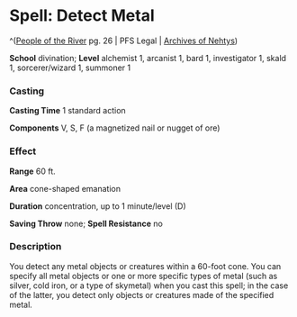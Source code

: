 # Spell: Detect Metal

^([People of the River][ss-detect-metal] pg. 26 | PFS Legal | [Archives of Nehtys][sn-detect-metal])

**School** divination; **Level** alchemist 1, arcanist 1, bard 1, investigator 1, skald 1, sorcerer/wizard 1, summoner 1

### Casting

**Casting Time** 1 standard action  

**Components** V, S, F (a magnetized nail or nugget of ore)

### Effect

**Range** 60 ft.  

**Area** cone-shaped emanation  

**Duration** concentration, up to 1 minute/level (D)  

**Saving Throw** none; **Spell Resistance** no

### Description

You detect any metal objects or creatures within a 60-foot cone. You can specify all metal objects or one or more specific types of metal (such as silver, cold iron, or a type of skymetal) when you cast this spell; in the case of the latter, you detect only objects or creatures made of the specified metal.

[ss-detect-metal]: http://paizo.com/products/btpy978r
[sn-detect-metal]: http://www.archivesofnethys.com/SpellDisplay.aspx?ItemName=Detect%20Metal
